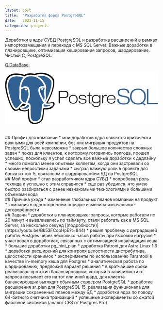 ```yaml
---
layout: post
title:  "Разработка форка PostgreSQL"
date:   2023-11-15
categories: projects
---
```


Доработки в ядре СУБД PostgreSQL и разработка расширений в рамках импортозамещения и перехода с MS SQL Server.
Важные доработки в планировщике, оптимизация кеширования запросов, шардирование.
<br/>Чистый C, PostgreSQL.

[Q.DataBase](https://database.diasoft.ru/).

![](/assets/img/2023_diasoft_001.jpg)

<br/>
## Профит для компании
* мои доработки ядра являются критически важными для всей компании, без них миграция продуктов на PostgreSQL была невозможна
* закрыл большое количество сложных задач
* показ для клиентов, к которому готовились полгода, прошел успешно, поскольку я успел сделать все важные доработки к дедлайну
* много помогал менее опытным коллегам, когда они застревали со своими непростыми задачами
* сыграл важную роль в проекте для банка из топ-5, связанном с шардированием БД на PostgreSQL

<br/>
## Мой профит
* стал разработчиком ядра СУБД
* попробовал роль техлида и успешно с этим справился
* еще раз убедился, что умею быстро разбираться с ранее незнакомыми технологиями и большими объемами кода

<br/>
## Причина ухода
* изменение глобальных планов компании на продукт
* компания в одностороннем порядке изменила изначальные договорённости

<br/>
## Задачи
* доработки в планировщике: запросы, которые работали по 20 минут и вываливались по таймауту, стали работать как в MS SQL Server, за несколько секунд
[(подробности)](https://youtu.be/Bk53FCcpHpE?t=844)
* решил проблему с деградацией работы Postgres через несколько часов работы при высокой нагрузке
* участвовал в доработках, связанных с оптимизацией инвалидации кеша
* большие доработки pg_hint_plan
* доработка Patroni для Astra Linux 1.6
* доработки расширений для контроля целостности дистрибутива, целостности хранимок
* эксперименты по использованию Tarantool в качестве in-memory кеша для Postgres
* аналитическая работа по шардированию, предложил вариант решения
* в кратчайшие сроки реализовал прототип балансировщика, который в зависимости от запроса посылает его на тот или иной шард, для клиента балансировщик выглядит обычным сервером PostgreSQL
* доработка расширения sr_plan для PostgreSQL 15, реализация функционала для миграции сохраненных планов между БД
* доработки ядра по поводу 64-битного счетчика транзакций
* успешные эксперименты со сжатой файловой системой (аналог CFS от Postgres Pro)
